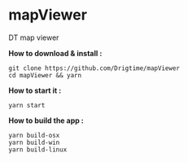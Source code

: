 # mapViewer
DT map viewer

**How to download & install :**
```
git clone https://github.com/Drigtime/mapViewer
cd mapViewer && yarn
```
**How to start it :**
```
yarn start
```
**How to build the app :**
```
yarn build-osx
yarn build-win
yarn build-linux
```